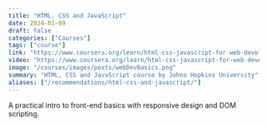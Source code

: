```yaml
---
title: "HTML, CSS and JavaScript"
date: 2024-01-09
draft: false
categories: ["Courses"]
tags: ["course"]
link: "https://www.coursera.org/learn/html-css-javascript-for-web-developers"
video: "https://www.coursera.org/learn/html-css-javascript-for-web-developers"
image: "/courses/images/posts/webDevBasics.png"
summary: "HTML, CSS and JavaScript course by Johns Hopkins University"
aliases: ["/recommendations/html-css-and-javascript/"]
---
```


A practical intro to front-end basics with responsive design and DOM scripting.
